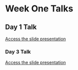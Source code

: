 # Week One Talks

## Day 1 Talk

[Access the slide presentation](/handbook/career/assets/day-1-talk.pdf)

### Day 3 Talk

[Access the slide presentation](/handbook/career/assets/day-3-talk.pdf)

